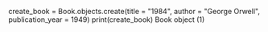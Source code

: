 create_book = Book.objects.create(title = "1984", author = "George Orwell", publication_year = 1949)
print(create_book)
Book object (1)